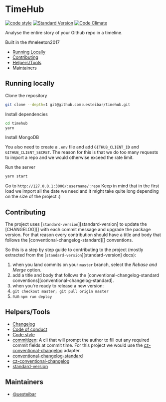 # TimeHub

[![code style](https://img.shields.io/badge/code%20style-prettier-ff69b4.svg?style=flat-square)]()
[![Standard Version](https://img.shields.io/badge/release-standard%20version-brightgreen.svg)]()
[![Code Climate](https://codeclimate.com/github/uesteibar/timehub/badges/gpa.svg)](https://codeclimate.com/github/uesteibar/timehub)

Analyse the entire story of your Github repo in a timeline.

Built in the #meleeton2017

- [Running Locally](#running-locally)
- [Contributing](#contributing)
- [Helpers/Tools](#helperstools)
- [Maintainers](#maintainers)

## Running locally

Clone the repository
```bash
git clone --depth=1 git@github.com:uesteibar/timehub.git
```

Install dependencies
```bash
cd timehub
yarn
```

Install MongoDB

You also need to create a `.env` file and add `GITHUB_CLIENT_ID` and `GITHUB_CLIENT_SECRET`.
The reason for this is that we do too many requests to import a repo and we would otherwise exceed the rate limit.

Run the server
```bash
yarn start
```

Go to `http://127.0.0.1:3000/:username/:repo`
Keep in mind that in the first load we import all the date we need and it might take quite long depending on the size of the project :)


## Contributing

The project uses [`standard-version`][standard-version] to update the [CHANGELOG][] with each commit message and upgrade the package version. For that reason every contribution should have a title and body that follows the [conventional-changelog-standard][] conventions.

So this is a step by step guide to contributing to the project (mostly extracted from the [`standard-version`][standard-version] docs):

1. when you land commits on your `master` branch, select the _Rebase and Merge_ option.
2. add a title and body that follows the [conventional-changelog-standard conventions][conventional-changelog-standard].
3. when you're ready to release a new version:
  1. `git checkout master; git pull origin master`
  2. run `npm run deploy`

## Helpers/Tools

- [Changelog](https://github.com/uesteibar/timehub/blob/master/CHANGELOG.md)
- [Code of conduct](https://github.com/uesteibar/timehub/blob/master/CHANGELOG.md)
- [Code style](https://npm.im/prettier)
- [commitizen](https://github.com/commitizen/cz-cli): A cli that will prompt the author to fill out any required commit fields at commit time. For this project we would use the [cz-conventional-changelog](https://github.com/conventional-changelog/conventional-changelog) adapter.
- [conventional-changelog-standard](https://github.com/bcoe/conventional-changelog-standard/blob/master/convention.md)
- [cz-conventional-changelog](https://github.com/commitizen/cz-conventional-changelog)
- [standard-version](https://github.com/conventional-changelog/standard-version)

## Maintainers

- [@uesteibar](https://github.com/uesteibar)
